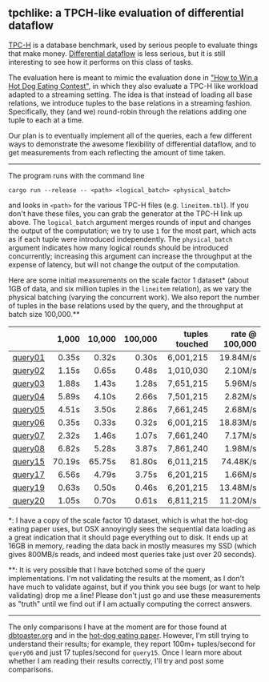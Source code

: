 ## tpchlike: a TPCH-like evaluation of differential dataflow

[TPC-H](http://www.tpc.org/tpch/) is a database benchmark, used by serious people to evaluate things that make money. [Differential dataflow](https://github.com/frankmcsherry/differential-dataflow) is less serious, but it is still interesting to see how it performs on this class of tasks.

The evaluation here is meant to mimic the evaluation done in ["How to Win a Hot Dog Eating Contest"](https://infoscience.epfl.ch/record/218203/files/sigmod2016-cr.pdf?version=1), in which they also evaluate a TPC-H like workload adapted to a streaming setting. The idea is that instead of loading all base relations, we introduce tuples to the base relations in a streaming fashion. Specifically, they (and we) round-robin through the relations adding one tuple to each at a time. 

Our plan is to eventually implement all of the queries, each a few different ways to demonstrate the awesome flexibility of differential dataflow, and to get measurements from each reflecting the amount of time taken. 

---

The program runs with the command line

    cargo run --release -- <path> <logical_batch> <physical_batch>

and looks in `<path>` for the various TPC-H files (e.g. `lineitem.tbl`). If you don't have these files, you can grab the generator at the TPC-H link up above. The `logical_batch` argument merges rounds of input and changes the output of the computation; we try to use `1` for the most part, which acts as if each tuple were introduced independently. The `physical_batch` argument indicates how many logical rounds should be introduced concurrently; increasing this argument can increase the throughput at the expense of latency, but will not change the output of the computation.

Here are some initial measurements on the scale factor 1 dataset* (about 1GB of data, and six million tuples in the `lineitem` relation), as we vary the physical batching (varying the concurrent work). We also report the number of tuples in the base relations used by the query, and the throughput at batch size 100,000.**

|                                                                                                               |  1,000 | 10,000 | 100,000 | tuples touched | rate @ 100,000 |
|--------------------------------------------------------------------------------------------------------------:|-------:|-------:|--------:|---------------:|---------------:|
| [query01](https://github.com/frankmcsherry/differential-dataflow/blob/master/tpchlike/src/queries/query01.rs) |  0.35s |  0.32s |   0.30s |      6,001,215 |       19.84M/s |
| [query02](https://github.com/frankmcsherry/differential-dataflow/blob/master/tpchlike/src/queries/query02.rs) |  1.15s |  0.65s |   0.48s |      1,010,030 |        2.10M/s |
| [query03](https://github.com/frankmcsherry/differential-dataflow/blob/master/tpchlike/src/queries/query03.rs) |  1.88s |  1.43s |   1.28s |      7,651,215 |        5.96M/s |
| [query04](https://github.com/frankmcsherry/differential-dataflow/blob/master/tpchlike/src/queries/query04.rs) |  5.89s |  4.10s |   2.66s |      7,501,215 |        2.82M/s |
| [query05](https://github.com/frankmcsherry/differential-dataflow/blob/master/tpchlike/src/queries/query05.rs) |  4.51s |  3.50s |   2.86s |      7,661,245 |        2.68M/s |
| [query06](https://github.com/frankmcsherry/differential-dataflow/blob/master/tpchlike/src/queries/query06.rs) |  0.35s |  0.33s |   0.32s |      6,001,215 |       18.83M/s |
| [query07](https://github.com/frankmcsherry/differential-dataflow/blob/master/tpchlike/src/queries/query07.rs) |  2.32s |  1.46s |   1.07s |      7,661,240 |        7.17M/s |
| [query08](https://github.com/frankmcsherry/differential-dataflow/blob/master/tpchlike/src/queries/query08.rs) |  6.82s |  5.28s |   3.87s |      7,861,240 |        1.98M/s |
| [query15](https://github.com/frankmcsherry/differential-dataflow/blob/master/tpchlike/src/queries/query15.rs) | 70.19s | 65.75s |  81.80s |      6,011,215 |       74.48K/s |
| [query17](https://github.com/frankmcsherry/differential-dataflow/blob/master/tpchlike/src/queries/query17.rs) |  6.56s |  4.79s |   3.75s |      6,201,215 |        1.66M/s |
| [query19](https://github.com/frankmcsherry/differential-dataflow/blob/master/tpchlike/src/queries/query19.rs) |  0.63s |  0.50s |   0.46s |      6,201,215 |       13.48M/s |
| [query20](https://github.com/frankmcsherry/differential-dataflow/blob/master/tpchlike/src/queries/query20.rs) |  1.05s |  0.70s |   0.61s |      6,811,215 |       11.20M/s |

*: I have a copy of the scale factor 10 dataset, which is what the hot-dog eating paper uses, but OSX annoyingly sees the sequential data loading as a great indication that it should page everything out to disk. It ends up at 16GB in memory, reading the data back in mostly measures my SSD (which gives 800MB/s reads, and indeed most queries take just over 20 seconds).

**: It is very possible that I have botched some of the query implementations. I'm not validating the results at the moment, as I don't have much to validate against, but if you think you see bugs (or want to help validating) drop me a line! Please don't just go and use these measurements as "truth" until we find out if I am actually computing the correct answers.

---

The only comparisons I have at the moment are for those found at [dbtoaster.org](http://www.dbtoaster.org/index.php?page=home&subpage=performance) and in the [hot-dog eating paper](https://infoscience.epfl.ch/record/218203/files/sigmod2016-cr.pdf?version=1). However, I'm still trying to understand their results; for example, they report 100m+ tuples/second for `query06` and just 17 tuples/second for `query15`. Once I learn more about whether I am reading their results correctly, I'll try and post some comparisons.